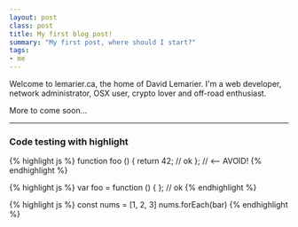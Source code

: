 ```yaml
---
layout: post
class: post
title: My first blog post!
summary: "My first post, where should I start?"
tags:
- me
---
```


Welcome to lemarier.ca, the home of David Lemarier. I'm a web developer, network administrator, OSX user, crypto lover and off-road enthusiast.

More to come soon...

***

### Code testing with highlight

{% highlight js %} function foo () { return 42; // ok }; // <-- AVOID! {% endhighlight %}

{% highlight js %} var foo = function () { }; // ok {% endhighlight %}

{% highlight js %} const nums = [1, 2, 3] nums.forEach(bar) {% endhighlight %}
